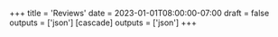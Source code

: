 +++
title = 'Reviews'
date = 2023-01-01T08:00:00-07:00
draft = false
outputs = ['json']
[cascade]
outputs = ['json']
+++

